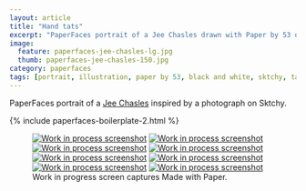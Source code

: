 ```yaml
---
layout: article
title: "Hand tats"
excerpt: "PaperFaces portrait of a Jee Chasles drawn with Paper by 53 on an iPad."
image: 
  feature: paperfaces-jee-chasles-lg.jpg
  thumb: paperfaces-jee-chasles-150.jpg
category: paperfaces
tags: [portrait, illustration, paper by 53, black and white, sktchy, tattoo]
---
```


PaperFaces portrait of a [Jee Chasles](http://sktchy.com/qCk1i) inspired by a photograph on Sktchy.

{% include paperfaces-boilerplate-2.html %}

<figure class="third">
  <a href="{{ site.url }}/images/paperfaces-jee-chasles-process-1-lg.jpg"><img src="{{ site.url }}/images/paperfaces-jee-chasles-process-1-600.jpg" alt="Work in process screenshot"></a>
  <a href="{{ site.url }}/images/paperfaces-jee-chasles-process-2-lg.jpg"><img src="{{ site.url }}/images/paperfaces-jee-chasles-process-2-600.jpg" alt="Work in process screenshot"></a>
  <a href="{{ site.url }}/images/paperfaces-jee-chasles-process-3-lg.jpg"><img src="{{ site.url }}/images/paperfaces-jee-chasles-process-3-600.jpg" alt="Work in process screenshot"></a>
  <a href="{{ site.url }}/images/paperfaces-jee-chasles-process-4-lg.jpg"><img src="{{ site.url }}/images/paperfaces-jee-chasles-process-4-600.jpg" alt="Work in process screenshot"></a>
  <a href="{{ site.url }}/images/paperfaces-jee-chasles-process-5-lg.jpg"><img src="{{ site.url }}/images/paperfaces-jee-chasles-process-5-600.jpg" alt="Work in process screenshot"></a>
  <a href="{{ site.url }}/images/paperfaces-jee-chasles-process-6-lg.jpg"><img src="{{ site.url }}/images/paperfaces-jee-chasles-process-6-600.jpg" alt="Work in process screenshot"></a>
  <a href="{{ site.url }}/images/paperfaces-jee-chasles-process-7-lg.jpg"><img src="{{ site.url }}/images/paperfaces-jee-chasles-process-7-600.jpg" alt="Work in process screenshot"></a>
  <a href="{{ site.url }}/images/paperfaces-jee-chasles-process-8-lg.jpg"><img src="{{ site.url }}/images/paperfaces-jee-chasles-process-8-600.jpg" alt="Work in process screenshot"></a>
  <figcaption>Work in progress screen captures Made with Paper.</figcaption>
</figure>